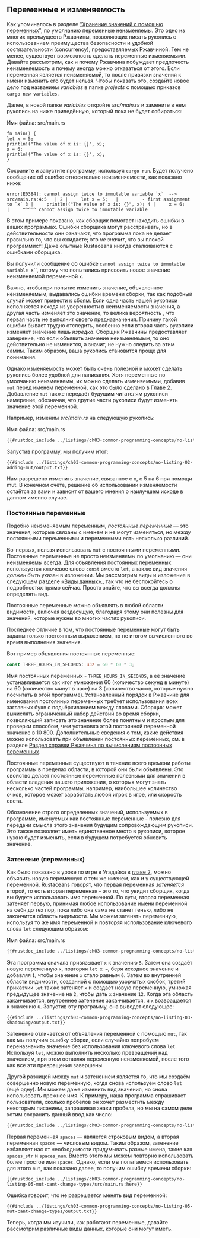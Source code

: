 ## Переменные и изменяемость

Как упоминалось в разделе ["Хранение значений с помощью переменных"](ch02-00-guessing-game-tutorial.html#%D0%A5%D1%80%D0%B0%D0%BD%D0%B5%D0%BD%D0%B8%D0%B5-%D0%B7%D0%BD%D0%B0%D1%87%D0%B5%D0%BD%D0%B8%D0%B9-%D1%81-%D0%BF%D0%BE%D0%BC%D0%BE%D1%89%D1%8C%D1%8E-%D0%BF%D0%B5%D1%80%D0%B5%D0%BC%D0%B5%D0%BD%D0%BD%D1%8B%D1%85), по умолчанию переменные неизменяемы. Это одно из многих преимуществ Ржавчины, позволяющих писать рукопись с использованием преимущества безопасности и удобной состязательности (concurrency), предоставляемых Ржавчиной. Тем не менее, существует возможность сделать переменные изменяемыми. Давайте рассмотрим, как и почему Ржавчина побуждает предпочесть неизменяемость и почему иногда можно отказаться от этого.
Если переменная является неизменяемой, то после привязки значения к имени изменить его будет нельзя. Чтобы показать это, создайте новое дело под названием *variables* в папке *projects* с помощью приказов `cargo new variables`.

Далее, в новой папке *variables* откройте *src/main.rs* и замените в нем рукопись на ниже приведённую, который пока не будет собираться:

<span class="filename">Имя файла: src/main.rs</span>

```rust,ignore,does_not_compile
fn main() {
let x = 5;
println!("The value of x is: {}", x);
x = 6;
println!("The value of x is: {}", x);
}
```

Сохраните и запустите программу, используя `cargo run`. Будет получено сообщение об ошибке относительно неизменяемости, как показано ниже:

```console
error[E0384]: cannot assign twice to immutable variable `x`  --> src/main.rs:4:5   | 2 |     let x = 5;   |         - first assignment to `x` 3 |     println!("The value of x is: {}", x); 4 |     x = 6;   |     ^^^^^ cannot assign twice to immutable variable
```

В этом примере показано, как сборщик помогает находить ошибки в ваших программах. Ошибки сборщика могут расстраивать, но в действительности они означают, что программа пока не делает правильно то, что вы ожидаете; это *не значит*, что вы плохой программист! Даже опытные Rustaceans иногда сталкиваются с ошибками сборщика.

Вы получили сообщение об ошибке `cannot assign twice to immutable variable `x``, потому что попытались присвоить новое значение неизменяемой переменной `x`.

Важно, чтобы при попытке изменить значение, объявленное неизменяемым, выдавались ошибки времени сборки, так как подобный случай может привести к сбоям. Если одна часть нашей рукописи исполняется исходя из уверенности в неизменяемости значения, а другая часть изменяет это значение, то велика вероятность , что первая часть не выполнит своего предназначения. Причину такой ошибки бывает трудно отследить, особенно если вторая часть рукописи изменяет значение лишь *изредка*. Сборщик Ржавчины предоставляет заверение, что если объявить значение неизменяемым, то оно действительно не изменится, а значит, не нужно следить за этим самим. Таким образом, ваша рукопись становится проще для понимания.

Однако изменяемость может быть очень полезной и может сделать рукопись более удобной для написания. Хотя переменные по умолчанию неизменяемы, их можно сделать изменяемыми, добавив `mut` перед именем переменной, как это было сделано в [Главе 2]. Добавление `mut` также передаёт будущим читателям рукописи намерение, обозначая, что другие части рукописи будут изменять значение этой переменной.

Например, изменим *src/main.rs* на следующую рукопись:

<span class="filename">Имя файла: src/main.rs</span>

```rust
{{#rustdoc_include ../listings/ch03-common-programming-concepts/no-listing-02-adding-mut/src/main.rs}}
```

Запустив программу, мы получим итог:

```console
{{#include ../listings/ch03-common-programming-concepts/no-listing-02-adding-mut/output.txt}}
```

Нам разрешено изменить значение, связанное с x, с 5 на 6 при помощи mut. В конечном счёте, решение об использовании изменяемости остаётся за вами и зависит от вашего мнения о наилучшем исходе в данном именно случае.

### Постоянные переменные

Подобно неизменяемым переменным, *постоянные переменные* — это значения, которые связаны с именем и не могут изменяться, но между постоянными переменными и переменными есть несколько различий.

Во-первых, нельзя использовать `mut` с постоянными переменными. Постоянные переменные не просто неизменяемы по умолчанию — они неизменяемы всегда. Для объявления постоянных переменных используется ключевое слово `const` вместо `let`, а также вид значения *должен быть* указан в изложении. Мы рассмотрим виды и изложение в следующем разделе [«Виды данных».]<!-- ignore -->, так что не беспокойтесь о подробностях прямо сейчас. Просто знайте, что вы всегда должны определять вид.

Постоянные переменные можно объявлять в любой области видимости, включая вездесущую, благодаря этому они полезны для значений, которые нужны во многих частях рукописи.

Последнее отличие в том, что постоянные переменные могут быть заданы только постоянным выражением, но не итогом вычисленного во время выполнения значения.

Вот пример объявления постоянные переменные:

```rust
const THREE_HOURS_IN_SECONDS: u32 = 60 * 60 * 3;
```

Имя постоянных переменных - `THREE_HOURS_IN_SECONDS`, а её значение устанавливается как итог умножения 60 (количество секунд в минуте) на 60 (количество минут в часе) на 3 (количество часов, которые нужно посчитать в этой программе). Установленный порядок в Ржавчине для именования постоянных переменных требует использования всех заглавных букв с подчёркиванием между словами. Сборщик может вычислять ограниченный набор действий во время сборки, позволяющий записать это значение более понятным и простым для проверки способом, чем установка этой постоянной переменной значение в 10 800. Дополнительные сведения о том, какие действия можно использовать при объявлении постоянных переменных, см. в разделе [Раздел справки Ржавчина по вычислениям постоянных переменных].

Постоянные переменные существуют в течение всего времени работы программы в пределах области, в которой они были объявлены. Это свойство делает постоянные переменные полезными для значений в области владения вашего приложения, о которых могут знать несколько частей программы, например, наибольшее количество очков, которое может заработать любой игрок в игре, или скорость света.

Обозначение строго определенных значений, используемых в программе, именуемых как постоянные переменные -  полезно для передачи смысла этого значения будущим сопровождающим рукописи. Это также позволяет иметь единственное место в рукописи, которое нужно будет изменить, если в будущем потребуется обновить значение.

### Затенение (переменных)

Как было показано в уроке по игре в Угадайка в [главе 2](ch02-00-guessing-game-tutorial.html#comparing-the-guess-to-the-secret-number), можно объявить новую переменную с тем же именем, как и у существующей переменной. Rustaceans говорят, что первая переменная *затеняется* второй, то есть вторая переменная - это то, что увидит сборщик, когда вы будете использовать имя переменной. По сути, вторая переменная затеняет первую, принимая любое использование имени переменной на себя до тех пор, пока либо она сама не станет тенью, либо не закончится область видимости. Мы можем затенять переменную, используя то же имя переменной и повторяя использование ключевого слова `let` следующим образом:

<span class="filename">Имя файла: src/main.rs</span>

```rust
{{#rustdoc_include ../listings/ch03-common-programming-concepts/no-listing-03-shadowing/src/main.rs}}
```

Эта программа сначала привязывает `x` к значению `5`. Затем она создаёт новую переменную `x`, повторяя `let x =`, беря исходное значение и добавляя `1`, чтобы значение `x` стало равным `6`. Затем во внутренней области видимости, созданной с помощью узорчатых скобок, третий приказчик `let` также затеняет `x` и создаёт новую переменную, умножая предыдущее значение на `2`, чтобы дать `x` значение `12`. Когда эта область заканчивается, внутреннее затенение заканчивается, и `x` возвращается к значению `6`. Запустив эту программу, она выведет следующее:

```console
{{#include ../listings/ch03-common-programming-concepts/no-listing-03-shadowing/output.txt}}
```

Затенение отличается от объявления переменной с помощью `mut`, так как мы получим ошибку сборки, если случайно попробуем переназначить значение без использования ключевого слова `let`. Используя `let`, можно выполнить несколько превращений над значением, при этом оставляя переменную неизменяемой, после того как все эти превращения завершены.

Другой разницей между `mut` и затенением является то, что мы создаём совершенно новую переменную, когда снова используем слово `let` (ещё одну). Мы можем даже изменить вид значения, но снова использовать прежнее имя. К примеру, наша программа спрашивает пользователя, сколько пробелов он хочет разместить между некоторым писанием, запрашивая знаки пробела, но мы на самом деле хотим сохранить данный ввод как число:

```rust
{{#rustdoc_include ../listings/ch03-common-programming-concepts/no-listing-04-shadowing-can-change-types/src/main.rs:here}}
```

Первая переменная `spaces` — является строковым видом, а вторая переменная `spaces` — числовым видом. Таким образом, затенение избавляет нас от необходимости придумывать разные имена, такие как `spaces_str` и `spaces_num`. Вместо этого мы можем повторно использовать более простое имя `spaces`. Однако, если мы попытаемся использовать для этого `mut`, как показано далее, то получим ошибку времени сборки:

```rust,ignore,does_not_compile
{{#rustdoc_include ../listings/ch03-common-programming-concepts/no-listing-05-mut-cant-change-types/src/main.rs:here}}
```

Ошибка говорит, что не разрешается менять вид переменной:

```console
{{#include ../listings/ch03-common-programming-concepts/no-listing-05-mut-cant-change-types/output.txt}}
```

Теперь, когда мы изучили, как работают переменные, давайте рассмотрим различные виды данных, которые они могут иметь.


[«Виды данных».]: ch03-02-data-types.html#data-types
[Главе 2]: ch02-00-guessing-game-tutorial.html#storing-values-with-variables
[Раздел справки Ржавчина по вычислениям постоянных переменных]: ../reference/const_eval.html